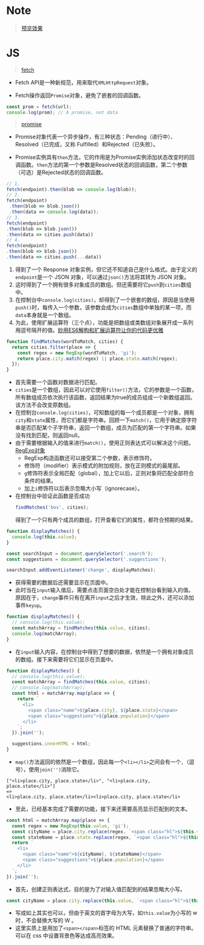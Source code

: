 Note
===

> [预览效果](https://wispamulet.github.io/js30-practice/05%20-%20Type%20Ahead/index.html)

JS
===

> [fetch](http://javascript.ruanyifeng.com/bom/ajax.html#toc27)

  + Fetch API是一种新规范，用来取代`XMLHttpRequest`对象。

  + Fetch操作返回`Promise`对象，避免了嵌套的回调函数。

  ```js
  const prom = fetch(url);
  console.log(prom); // A promise, not data
  ```

> [promise](http://es6.ruanyifeng.com/#docs/promise)

   + Promise对象代表一个异步操作，有三种状态：Pending（进行中）、Resolved（已完成，又称 Fulfilled）和Rejected（已失败）。

   + Promise实例具有`then`方法，它的作用是为Promise实例添加状态改变时的回调函数。`then`方法的第一个参数是Resolved状态的回调函数，第二个参数（可选）是Rejected状态的回调函数。

   ```js
   // 1.
   fetch(endpoint).then(blob => console.log(blob));
   // 2.
   fetch(endpoint)
    .then(blob => blob.json())
    .then(data => console.log(data));
   // 3.
   fetch(endpoint)
   .then(blob => blob.json())
   .then(data => cities.push(data))
   // 4.
   fetch(endpoint)
   .then(blob => blob.json())
   .then(data => cities.push(...data))
   ```

   1. 得到了一个 Response 对象实例，但它还不知道自己是什么格式。由于定义的`endpoint`是一个 JSON 对象，可以通过`json()`方法将其转为 JSON 对象。
   2. 这时得到了一个拥有很多对象成员的数组。但还需要将它`push`到`cities`数组中。
   3. 在控制台中`console.log(cities)`，却得到了一个嵌套的数组，原因是当使用`push()`时，每传入一个参数，该参数会成为`cities`数组中单独的某一项，而`data`本身就是一个数组。
   4. 为此，使用扩展运算符（三个点），功能是把数组或类数组对象展开成一系列用逗号隔开的值。[妙用ES6解构和扩展运算符让你的代码更优雅](http://www.tuicool.com/articles/26bAzmm)

   ```js
   function findMatches(wordToMatch, cities) {
     return cities.filter(place => {
       const regex = new RegExp(wordToMatch, 'gi');
       return place.city.match(regex) || place.state.match(regex);
     });
   }
   ```
   + 首先需要一个函数对数据进行匹配。
   + `cities`是一个数组，因此可以对它使用`filter()`方法，它的参数是一个函数，所有数组成员依次执行该函数，返回结果为true的成员组成一个新数组返回。该方法不会改变原数组。
   + 在控制台`console.log(cities)`，可知数组的每一个成员都是一个对象，拥有`city`和`state`属性，而它们都是字符串。回顾一下`match()`，它用于确定原字符串是否匹配某个子字符串，返回一个数组，成员为匹配的第一个字符串。如果没有找到匹配，则返回null。
   + 由于需要根据输入的值来进行`match()`，使用正则表达式可以解决这个问题。[RegExp对象](http://javascript.ruanyifeng.com/stdlib/regexp.html#toc0)
     + RegExp构造函数还可以接受第二个参数，表示修饰符。
     + 修饰符（modifier）表示模式的附加规则，放在正则模式的最尾部。
     + `g`修饰符表示全局匹配（global），加上它以后，正则对象将匹配全部符合条件的结果。
     + 加上`i`修饰符以后表示忽略大小写（ignorecase）。
   + 在控制台中验证此函数是否成功
     ```js
     findMatches('bos', cities);
     ```
     得到了一个只有两个成员的数组，打开查看它们的属性，都符合预期的结果。

   ```js
   function displayMatches() {
     console.log(this.value);
   }

   const searchInput = document.querySelector('.search');
   const suggestions = document.querySelector('.suggestions');

   searchInput.addEventListener('change', displayMatches);
   ```

   + 获得需要的数据后还需要显示在页面中。
   + 此时当在`input`输入值后，需要点击页面空白处才能在控制台看到输入的值。原因在于，`change`事件只有在离开`input`之后才生效，除此之外，还可以添加事件`keyup`。

   ```js
   function displayMatches() {
     // console.log(this.value);
     const matchArray = findMatches(this.value, cities);
     console.log(matchArray);
   }
   ```

   + 在`input`输入内容，在控制台中得到了想要的数据，依然是一个拥有对象成员的数组。接下来需要将它们显示在页面中。

   ```js
   function displayMatches() {
     // console.log(this.value);
     const matchArray = findMatches(this.value, cities);
     // console.log(matchArray);
     const html = matchArray.map(place => {
       return `
         <li>
           <span class="name">${place.city}, ${place.state}</span>
           <span class="suggestions">${place.population}</span>
         </li>
       `;
     }).join('');

     suggestions.innerHTML = html;
   }
   ```

   + `map()`方法返回的依然是一个数组，因此每一个`<li></li>`之间会有一个`,`（逗号），使用`join('')`消除它。

   ```
   ["<li>place.city, place.state</li>", "<li>place.city, place.state</li>"]
   =>
   <li>place.city, place.state</li><li>place.city, place.state</li>
   ```

   + 至此，已经基本完成了需要的功能，接下来还需要高亮显示匹配到的文本。

   ```js
   const html = matchArray.map(place => {
     const regex = new RegExp(this.value, 'gi');
     const cityName = place.city.replace(regex, `<span class="hl">${this.value}</span>`);
     const stateName = place.state.replace(regex, `<span class="hl">${this.value}</span>`);
     return `
       <li>
         <span class="name">${cityName}, ${stateName}</span>
         <span class="suggestions">${place.population}</span>
       </li>
     `;
   }).join('');
   ```

   + 首先，创建正则表达式，目的是为了对输入值匹配到的结果忽略大小写。

   ```js
   const cityName = place.city.replace(this.value, `<span class="hl">${this.value}</span>`);
   ```

   + 写成如上其实也可以，但由于英文的首字母为大写，如`this.value`为小写的 w 时，不会替换大写的 W 。
   + 这里实质上是用加了`<span></span>`标签的 HTML 元素替换了普通的字符串。可以在 css 中设置背景色等达成高亮效果。
